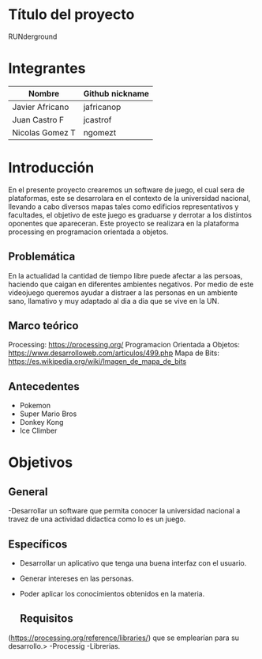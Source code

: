 
  # Título del proyecto
  

 RUNderground 
  

 # Integrantes
  

 |            Nombre        | Github nickname |
 |--------------------------|-----------------|
 |     Javier Africano      |    jafricanop   |
 |     Juan Castro F        |     jcastrof    |
 |     Nicolas Gomez T      |     ngomezt     |
  
  # Introducción
  
 En el presente proyecto crearemos un software de juego, el cual sera de plataformas, este se desarrolara en el contexto de la universidad nacional, llevando a cabo diversos mapas tales como edificios representativos y facultades, el objetivo de este juego es graduarse y derrotar a los distintos oponentes que apareceran. Este proyecto se realizara en la plataforma processing en programacion orientada a objetos. 
 
  ## Problemática
  
 
 En la actualidad la cantidad de tiempo libre puede afectar a las persoas, haciendo que caigan en diferentes ambientes negativos. Por medio de este videojuego queremos ayudar a distraer a las personas en un ambiente sano, llamativo y muy adaptado al dia a dia que se vive en la UN.
  
  ## Marco teórico
  
   Processing: https://processing.org/
   Programacion Orientada a Objetos: https://www.desarrolloweb.com/articulos/499.php
   Mapa de Bits: https://es.wikipedia.org/wiki/Imagen_de_mapa_de_bits
   
  
  ## Antecedentes
  
 - Pokemon 
 - Super Mario Bros
 - Donkey Kong
 - Ice Climber
 
 
  
  # Objetivos
  ## General
 -Desarrollar un software que permita conocer la universidad nacional a travez de una actividad didactica como lo es un juego.
  ## Específicos
 - Desarrollar un aplicativo que tenga una buena interfaz con el usuario.
 - Generar intereses en las personas.
 - Poder aplicar los conocimientos obtenidos en la materia.
  
   ## Requisitos
  
 (https://processing.org/reference/libraries/) que se emplearían para su desarrollo.>
 -Processig
 -Librerias.
